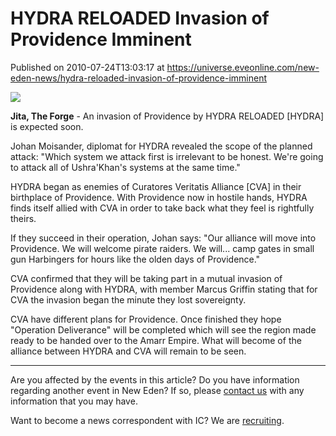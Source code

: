 # HYDRA RELOADED Invasion of Providence Imminent
Published on 2010-07-24T13:03:17 at https://universe.eveonline.com/new-eden-news/hydra-reloaded-invasion-of-providence-imminent

![](http://www.eve-ic.net/media/assets/icarticlebanner.png)  
  
 **Jita, The Forge** \- An invasion of Providence by HYDRA RELOADED [HYDRA] is expected soon.  
  
Johan Moisander, diplomat for HYDRA revealed the scope of the planned attack: "Which system we attack first is irrelevant to be honest. We're going to attack all of Ushra'Khan's systems at the same time."  
  
HYDRA began as enemies of Curatores Veritatis Alliance [CVA] in their birthplace of Providence. With Providence now in hostile hands, HYDRA finds itself allied with CVA in order to take back what they feel is rightfully theirs.  
  
If they succeed in their operation, Johan says: "Our alliance will move into Providence. We will welcome pirate raiders. We will... camp gates in small gun Harbingers for hours like the olden days of Providence."  
  
CVA confirmed that they will be taking part in a mutual invasion of Providence along with HYDRA, with member Marcus Griffin stating that for CVA the invasion began the minute they lost sovereignty.  
  
CVA have different plans for Providence. Once finished they hope "Operation Deliverance" will be completed which will see the region made ready to be handed over to the Amarr Empire. What will become of the alliance between HYDRA and CVA will remain to be seen.

* * *

Are you affected by the events in this article? Do you have information regarding another event in New Eden? If so, please [contact us](http://www.eveonline.com/news.asp?a=submitrp) with any information that you may have.  
  
Want to become a news correspondent with IC? We are [recruiting](http://www.eveonline.com/isd.asp).
